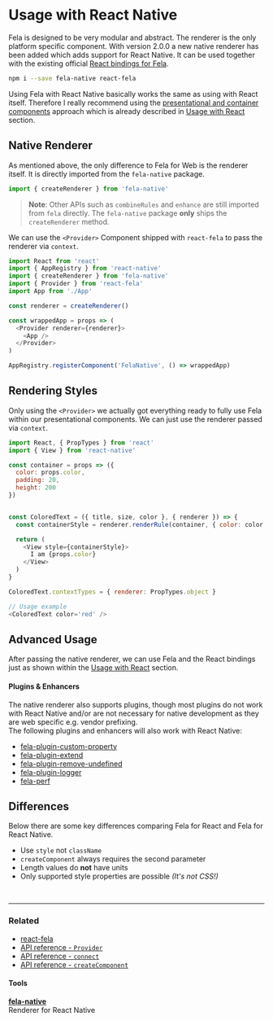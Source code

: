 # Usage with React Native

Fela is designed to be very modular and abstract. The renderer is the only platform specific component. With version 2.0.0 a new native renderer has been added which adds support for React Native. It can be used together with the existing  official [React bindings for Fela](https://github.com/rofrischmann/react-fela).

```sh
npm i --save fela-native react-fela
```

Using Fela with React Native basically works the same as using with React itself. Therefore I really recommend using the [presentational and container components](https://medium.com/@dan_abramov/smart-and-dumb-components-7ca2f9a7c7d0#.67qfcbme5) approach which is already described in [Usage with React](UsageWithReact.md) section.

## Native Renderer
As mentioned above, the only difference to Fela for Web is the renderer itself. It is directly imported from the `fela-native` package.

```javascript
import { createRenderer } from 'fela-native'
```

> **Note**: Other APIs such as `combineRules` and `enhance` are still imported from `fela` directly. The `fela-native` package **only** ships the `createRenderer` method.

We can use the `<Provider>` Component shipped with `react-fela` to pass the renderer via `context`.

```javascript
import React from 'react'
import { AppRegistry } from 'react-native'
import { createRenderer } from 'fela-native'
import { Provider } from 'react-fela'
import App from './App'

const renderer = createRenderer()

const wrappedApp = props => (
  <Provider renderer={renderer}>
    <App />
  </Provider>
)

AppRegistry.registerComponent('FelaNative', () => wrappedApp)
```

## Rendering Styles
Only using the `<Provider>` we actually got everything ready to fully use Fela within our presentational components. We can just use the renderer passed via `context`.

```javascript
import React, { PropTypes } from 'react'
import { View } from 'react-native'

const container = props => ({
  color: props.color,
  padding: 20,
  height: 200
})


const ColoredText = ({ title, size, color }, { renderer }) => {
  const containerStyle = renderer.renderRule(container, { color: color })

  return (
    <View style={containerStyle}>
      I am {props.color}
    </View>
  )
}

ColoredText.contextTypes = { renderer: PropTypes.object }

// Usage example
<ColoredText color='red' />
```

## Advanced Usage
After passing the native renderer, we can use Fela and the React bindings just as shown within the [Usage with React](UsageWithReact.md) section.

#### Plugins & Enhancers
The native renderer also supports plugins, though most plugins do not work with React Native and/or are not necessary for native development as they are web specific e.g. vendor prefixing.<br>
The following plugins and enhancers will also work with React Native:

* [fela-plugin-custom-property](https://github.com/rofrischmann/fela/tree/master/packages/fela-plugin-custom-property)
* [fela-plugin-extend](https://github.com/rofrischmann/fela/tree/master/packages/fela-plugin-extend)
* [fela-plugin-remove-undefined](https://github.com/rofrischmann/fela/tree/master/packages/fela-plugin-remove-undefined)
* [fela-plugin-logger](https://github.com/rofrischmann/fela/tree/master/packages/fela-plugin-logger)
* [fela-perf](https://github.com/rofrischmann/fela/tree/master/packages/fela-perf)

## Differences
Below there are some key differences comparing Fela for React and Fela for React Native.

* Use `style` not `className`
* `createComponent` always requires the second parameter
* Length values do **not** have units
* Only supported style properties are possible *(It's not CSS!)*


<br>

---

### Related
* [react-fela](https://github.com/rofrischmann/react-fela)
* [API reference - `Provider` ](https://github.com/rofrischmann/react-fela/blob/master/docs/Provider.md)
* [API reference - `connect` ](https://github.com/rofrischmann/react-fela/blob/master/docs/connect.md)
* [API reference - `createComponent` ](https://github.com/rofrischmann/react-fela/blob/master/docs/createComponent.md)

#### Tools
**[fela-native](https://github.com/rofrischmann/fela/tree/master/packages/fela-native)**<br>
Renderer for React Native
